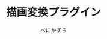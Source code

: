 ---
title: 描画変換プラグイン
description: 拡大率、回転角、不透明度、左右反転をエフェクトを適用したタイミングで処理する映像エフェクトです
author: べにかずら
date:
keywords: [""]
category: [""]
---